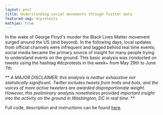 ```yaml
---
layout: post
title: Understanding social movements through Twitter data
featured-img: dcprotests
mathjax: true
---
```


In the wake of George Floyd's murder the Black Lives Matter movement surged around the US (and beyond). In the following days, local updates from official channels were infrequent and lagged behind real time events; social media became the primary source of insight for many people trying to understand events on the ground. This basic analysis was conducted on tweets using the hashtag #dcprotests in the week+ from May 29th to June 7th.

** _A MAJOR DISCLAIMER: this analysis is neither exhaustive nor statistically significant. Twitter includes tweets from trolls and bots, and the voices of more active tweeters are awarded disproportionate weight. However, this preliminary analysis nonetheless provided important insight into the activity on the ground in Washington, DC in real time._ **

Full code, description and instructions can be found [here](https://github.com/jordanjasuta/twitter_dcprotests).
